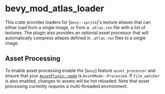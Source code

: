 # bevy_mod_atlas_loader

This crate provides loaders for [`bevy::sprite`]'s texture atlases that can either load from a single image, or from a `.atlas.ron` file with a list of textures. The plugin also provides an optional asset processor that will automatically compress atlases defined in `.atlas.ron` files to a single image.

## Asset Processing

To enable asset processing enable the [`bevy`] feature `asset_processor` and ensure that your [`AssetPlugin::mode`] is `AssetMode::Processed`. If `file_watcher` is also enabled, changes to assets will be hot reloaded. Note that asset processing currently requires a multi-threaded environment.

[`AssetPlugin::mode`]: bevy::asset::AssetPlugin::mode
